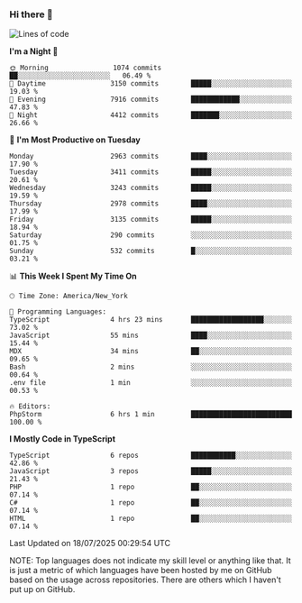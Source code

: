 ### Hi there 👋

<!--
**LynxJinxxy/LynxJinxxy** is a ✨ _special_ ✨ repository because its `README.md` (this file) appears on your GitHub profile.

Here are some ideas to get you started:

- 🔭 I’m currently working on ...
- 🌱 I’m currently learning ...
- 👯 I’m looking to collaborate on ...
- 🤔 I’m looking for help with ...
- 💬 Ask me about ...
- 📫 How to reach me: ...
- 😄 Pronouns: ...
- ⚡ Fun fact: ...
-->

<!--START_SECTION:waka-->
![Lines of code](https://img.shields.io/badge/From%20Hello%20World%20I%27ve%20Written-24.9%20million%20lines%20of%20code-blue)

**I'm a Night 🦉** 

```text
🌞 Morning                1074 commits        ██░░░░░░░░░░░░░░░░░░░░░░░   06.49 % 
🌆 Daytime                3150 commits        █████░░░░░░░░░░░░░░░░░░░░   19.03 % 
🌃 Evening                7916 commits        ████████████░░░░░░░░░░░░░   47.83 % 
🌙 Night                  4412 commits        ███████░░░░░░░░░░░░░░░░░░   26.66 % 
```
📅 **I'm Most Productive on Tuesday** 

```text
Monday                   2963 commits        ████░░░░░░░░░░░░░░░░░░░░░   17.90 % 
Tuesday                  3411 commits        █████░░░░░░░░░░░░░░░░░░░░   20.61 % 
Wednesday                3243 commits        █████░░░░░░░░░░░░░░░░░░░░   19.59 % 
Thursday                 2978 commits        ████░░░░░░░░░░░░░░░░░░░░░   17.99 % 
Friday                   3135 commits        █████░░░░░░░░░░░░░░░░░░░░   18.94 % 
Saturday                 290 commits         ░░░░░░░░░░░░░░░░░░░░░░░░░   01.75 % 
Sunday                   532 commits         █░░░░░░░░░░░░░░░░░░░░░░░░   03.21 % 
```


📊 **This Week I Spent My Time On** 

```text
🕑︎ Time Zone: America/New_York

💬 Programming Languages: 
TypeScript               4 hrs 23 mins       ██████████████████░░░░░░░   73.02 % 
JavaScript               55 mins             ████░░░░░░░░░░░░░░░░░░░░░   15.44 % 
MDX                      34 mins             ██░░░░░░░░░░░░░░░░░░░░░░░   09.65 % 
Bash                     2 mins              ░░░░░░░░░░░░░░░░░░░░░░░░░   00.64 % 
.env file                1 min               ░░░░░░░░░░░░░░░░░░░░░░░░░   00.53 % 

🔥 Editors: 
PhpStorm                 6 hrs 1 min         █████████████████████████   100.00 % 
```

**I Mostly Code in TypeScript** 

```text
TypeScript               6 repos             ███████████░░░░░░░░░░░░░░   42.86 % 
JavaScript               3 repos             █████░░░░░░░░░░░░░░░░░░░░   21.43 % 
PHP                      1 repo              ██░░░░░░░░░░░░░░░░░░░░░░░   07.14 % 
C#                       1 repo              ██░░░░░░░░░░░░░░░░░░░░░░░   07.14 % 
HTML                     1 repo              ██░░░░░░░░░░░░░░░░░░░░░░░   07.14 % 
```




 Last Updated on 18/07/2025 00:29:54 UTC
<!--END_SECTION:waka-->
NOTE: Top languages does not indicate my skill level or anything like that. It is just a metric of which languages have been hosted by me on GitHub based on the usage across repositories. There are others which I haven't put up on GitHub.
